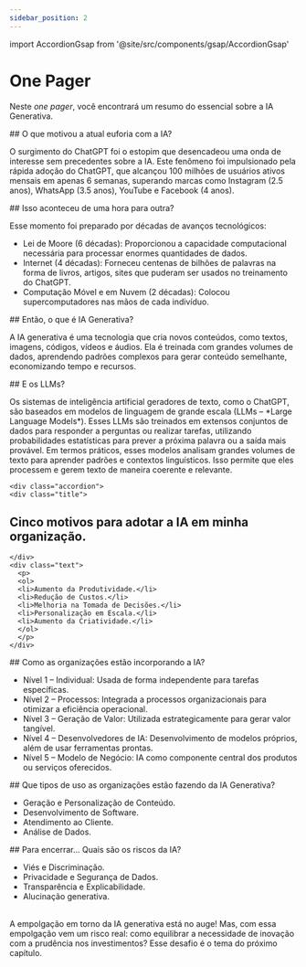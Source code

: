 ```yaml
---
sidebar_position: 2
---
```

import AccordionGsap from '@site/src/components/gsap/AccordionGsap'

# One Pager
Neste *one pager*, você encontrará um resumo do essencial sobre a IA Generativa.

<AccordionGsap />

<div id="wrapper">
<div class="accordions">
  <div class="accordion">
    <div class="title">
 ## O que motivou a atual euforia com a IA?
    </div>
    <div class="text">
      <p>
      O surgimento do ChatGPT foi o estopim que desencadeou uma onda de interesse sem precedentes sobre a IA. Este fenômeno foi impulsionado pela rápida adoção do ChatGPT, que alcançou 100 milhões de usuários ativos mensais em apenas 6 semanas, superando marcas como Instagram (2.5 anos), WhatsApp (3.5 anos), YouTube e Facebook (4 anos).
      </p>
    </div>
  </div>

  <div class="accordion">
    <div class="title">
## Isso aconteceu de uma hora para outra?
    </div>
    <div class="text">
      <p>Esse momento foi preparado por décadas de avanços tecnológicos:</p>
        <ul>
          <li>Lei de Moore (6 décadas): Proporcionou a capacidade computacional necessária para processar enormes quantidades de dados.</li>
          <li>Internet (4 décadas): Forneceu centenas de bilhões de palavras na forma de livros, artigos, sites que puderam ser usados no treinamento do ChatGPT.</li>
          <li>Computação Móvel e em Nuvem (2 décadas): Colocou supercomputadores nas mãos de cada indivíduo.</li>
        </ul>
    </div>
  </div>

  <div class="accordion">
    <div class="title">
## Então, o que é IA Generativa?
    </div>
    <div class="text">
      <p>
      A IA generativa é uma tecnologia que cria novos conteúdos, como textos, imagens, códigos, vídeos e áudios. Ela é treinada com grandes volumes de dados, aprendendo padrões complexos para gerar conteúdo semelhante, economizando tempo e recursos.
      </p>
    </div>
  </div>

  <div class="accordion">
    <div class="title">
## E os LLMs?
    </div>
    <div class="text">
      <p>
      Os sistemas de inteligência artificial geradores de texto, como o ChatGPT, são baseados em modelos de linguagem de grande escala (LLMs – *Large Language Models*). Esses LLMs são treinados em extensos conjuntos de dados para responder a perguntas ou realizar tarefas, utilizando probabilidades estatísticas para prever a próxima palavra ou a saída mais provável.
      Em termos práticos, esses modelos analisam grandes volumes de texto para aprender padrões e contextos linguísticos. Isso permite que eles processem e gerem texto de maneira coerente e relevante.
      </p>
    </div>
  </div>

    <div class="accordion">
    <div class="title">
## Cinco motivos para adotar a IA em minha organização.
    </div>
    <div class="text">
      <p>
      <ol>
      <li>Aumento da Produtividade.</li>
      <li>Redução de Custos.</li>
      <li>Melhoria na Tomada de Decisões.</li>
      <li>Personalização em Escala.</li>
      <li>Aumento da Criatividade.</li>
      </ol>
      </p>
    </div>
  </div>

  <div class="accordion">
    <div class="title">
## Como as organizações estão incorporando a IA?
    </div>
    <div class="text">
      <p>
        <ul>
        <li>Nível 1 – Individual: Usada de forma independente para tarefas específicas.</li>
        <li>Nível 2 – Processos: Integrada a processos organizacionais para otimizar a eficiência operacional.</li>
        <li>Nível 3 – Geração de Valor: Utilizada estrategicamente para gerar valor tangível.</li>
        <li>Nível 4 – Desenvolvedores de IA: Desenvolvimento de modelos próprios, além de usar ferramentas prontas.</li>
        <li>Nível 5 – Modelo de Negócio: IA como componente central dos produtos ou serviços oferecidos.</li>
        </ul>
      </p>
    </div>
  </div>

  <div class="accordion">
    <div class="title">
## Que tipos de uso as organizações estão fazendo da IA Generativa?
    </div>
    <div class="text">
      <p>
        <ul>
        <li>Geração e Personalização de Conteúdo.</li>
        <li>Desenvolvimento de Software.</li>
        <li>Atendimento ao Cliente.</li>
        <li>Análise de Dados.</li>
        </ul>
      </p>
    </div>
  </div>

  <div class="accordion">
    <div class="title">
## Para encerrar... Quais são os riscos da IA?
    </div>
    <div class="text">
      <p>
        <ul>
        <li>Viés e Discriminação.</li>
        <li>Privacidade e Segurança de Dados.</li>
        <li>Transparência e Explicabilidade.</li>
        <li>Alucinação generativa.</li>
        </ul>
      </p>
    </div>
  </div>

</div>
<br />
A empolgação em torno da IA generativa está no auge! Mas, com essa empolgação vem um risco real: como equilibrar a necessidade de inovação com a prudência nos investimentos? Esse desafio é o tema do próximo capítulo.
</div>

